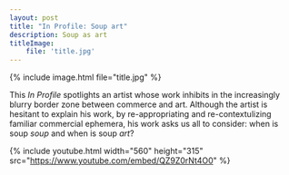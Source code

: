 ```yaml
---
layout: post
title: "In Profile: Soup art"
description: Soup as art
titleImage:
    file: 'title.jpg'
---
```


{% include image.html file="title.jpg" %}

 This *In Profile* spotlights an artist whose work inhibits in the increasingly blurry border zone between commerce and art. Although the artist is hesitant to explain his work, by re-appropriating and re-contextulizing familiar commercial ephemera, his work asks us all to consider: when is soup *soup* and when is soup *art*?

 {% include youtube.html width="560" height="315" src="https://www.youtube.com/embed/QZ9Z0rNt4O0" %}
